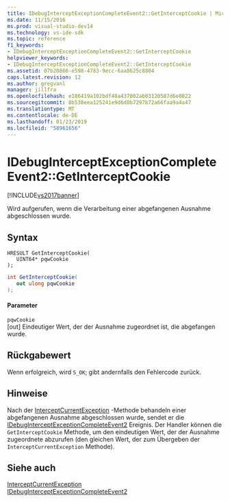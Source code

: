 ```yaml
---
title: IDebugInterceptExceptionCompleteEvent2::GetInterceptCookie | Microsoft-Dokumentation
ms.date: 11/15/2016
ms.prod: visual-studio-dev14
ms.technology: vs-ide-sdk
ms.topic: reference
f1_keywords:
- IDebugInterceptExceptionCompleteEvent2::GetInterceptCookie
helpviewer_keywords:
- IDebugInterceptExceptionCompleteEvent2::GetInterceptCookie
ms.assetid: 07b20866-e598-4783-9ecc-6aa8625c8804
caps.latest.revision: 12
ms.author: gregvanl
manager: jillfra
ms.openlocfilehash: e186419a102bdf48a437002ab03120587d6e0822
ms.sourcegitcommit: 8b538eea125241e9d6d8b7297b72a66faa9a4a47
ms.translationtype: MT
ms.contentlocale: de-DE
ms.lasthandoff: 01/23/2019
ms.locfileid: "58961656"
---
```

# <a name="idebuginterceptexceptioncompleteevent2getinterceptcookie"></a>IDebugInterceptExceptionCompleteEvent2::GetInterceptCookie
[!INCLUDE[vs2017banner](../../../includes/vs2017banner.md)]

Wird aufgerufen, wenn die Verarbeitung einer abgefangenen Ausnahme abgeschlossen wurde.  
  
## <a name="syntax"></a>Syntax  
  
```cpp#  
HRESULT GetInterceptCookie(  
   UINT64* pqwCookie  
);  
```  
  
```csharp  
int GetInterceptCookie(  
   out ulong pqwCookie  
);  
```  
  
#### <a name="parameters"></a>Parameter  
 `pqwCookie`  
 [out] Eindeutiger Wert, der der Ausnahme zugeordnet ist, die abgefangen wurde.  
  
## <a name="return-value"></a>Rückgabewert  
 Wenn erfolgreich, wird `S_OK`; gibt andernfalls den Fehlercode zurück.  
  
## <a name="remarks"></a>Hinweise  
 Nach der [InterceptCurrentException](../../../extensibility/debugger/reference/idebugstackframe3-interceptcurrentexception.md) -Methode behandeln einer abgefangenen Ausnahme abgeschlossen wurde, sendet er die [IDebugInterceptExceptionCompleteEvent2](../../../extensibility/debugger/reference/idebuginterceptexceptioncompleteevent2.md) Ereignis. Der Handler können die `GetInterceptCookie` Methode, um den eindeutigen Wert, der der Ausnahme zugeordnete abzurufen (den gleichen Wert, der zum Übergeben der `InterceptCurrentException` Methode).  
  
## <a name="see-also"></a>Siehe auch  
 [InterceptCurrentException](../../../extensibility/debugger/reference/idebugstackframe3-interceptcurrentexception.md)   
 [IDebugInterceptExceptionCompleteEvent2](../../../extensibility/debugger/reference/idebuginterceptexceptioncompleteevent2.md)

